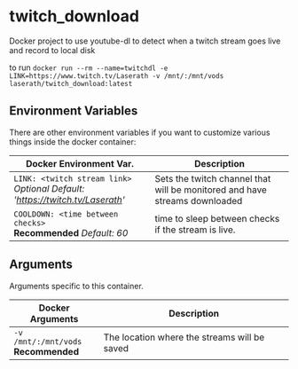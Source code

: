 # twitch_download
Docker project to use youtube-dl to detect when a twitch stream goes live and record to local disk

to run `docker run --rm --name=twitchdl -e LINK=https://www.twitch.tv/Laserath -v /mnt/:/mnt/vods laserath/twitch_download:latest`

## Environment Variables

There are other environment variables if you want to customize various things inside the docker container:

| Docker Environment Var. | Description |
| ----------------------- | ----------- |
| `LINK: <twitch stream link>`<br/> *Optional Default: 'https://twitch.tv/Laserath'* | Sets the twitch channel that will be monitored and have streams downloaded
| `COOLDOWN: <time between checks>`<br/> **Recommended** *Default: 60* | time to sleep between checks if the stream is live.

## Arguments
Arguments specific to this container.

| Docker Arguments | Description |
| ---------------- | ----------- |
| `-v /mnt/:/mnt/vods`<br/> **Recommended** | The location where the streams will be saved
